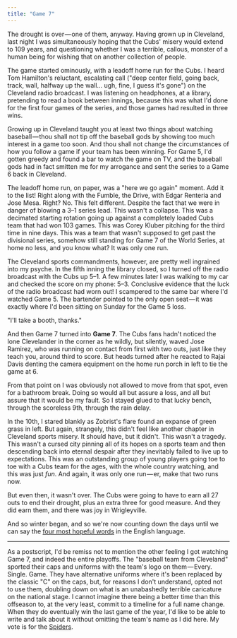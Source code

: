 ```yaml
---
title: "Game 7"
---
```

The drought is over — one of them, anyway. Having grown up in Cleveland, last night I was simultaneously hoping that the Cubs' misery would extend to 109 years, and questioning whether I was a terrible, callous, monster of a human being for wishing that on another collection of people.

The game started ominously, with a leadoff home run for the Cubs. I heard Tom Hamilton's reluctant, escalating call ("deep center field, going back, track, wall, halfway up the wall… ugh, fine, I guess it's gone") on the Cleveland radio broadcast. I was listening on headphones, at a library, pretending to read a book between innings, because this was what I'd done for the first four games of the series, and those games had resulted in three wins.

Growing up in Cleveland taught you at least two things about watching baseball — thou shall not tip off the baseball gods by showing too much interest in a game too soon. And thou shall not change the circumstances of how you follow a game if your team has been winning. For Game 5, I'd gotten greedy and found a bar to watch the game on TV, and the baseball gods had in fact smitten me for my arrogance and sent the series to a Game 6 back in Cleveland.

The leadoff home run, on paper, was a "here we go again" moment. Add it to the list! Right along with the Fumble, the Drive, with Edgar Renteria and Jose Mesa. Right? No. This felt different. Despite the fact that we were in danger of blowing a 3–1 series lead. This wasn't a collapse. This was a decimated starting rotation going up against a completely loaded Cubs team that had won 103 games. This was Corey Kluber pitching for the third time in nine days. This was a team that wasn't supposed to get past the divisional series, somehow still standing for Game 7 of the World Series, at home no less, and you know what? It was only one run.

The Cleveland sports commandments, however, are pretty well ingrained into my psyche. In the fifth inning the library closed, so I turned off the radio broadcast with the Cubs up 5–1. A few minutes later I was walking to my car and checked the score on my phone: 5–3. Conclusive evidence that the luck of the radio broadcast had worn out! I scampered to the same bar where I'd watched Game 5. The bartender pointed to the only open seat — it was exactly where I'd been sitting on Sunday for the Game 5 loss.

"I'll take a booth, thanks."

And then Game 7 turned into **Game 7**. The Cubs fans hadn't noticed the lone Clevelander in the corner as he wildly, but silently, waved Jose Ramirez, who was running on contact from first with two outs, just like they teach you, around third to score. But heads turned after he reacted to Rajai Davis denting the camera equipment on the home run porch in left to tie the game at 6.

From that point on I was obviously not allowed to move from that spot, even for a bathroom break. Doing so would all but assure a loss, and all but assure that it would be my fault. So I stayed glued to that lucky bench, through the scoreless 9th, through the rain delay.

In the 10th, I stared blankly as Zobrist's flare found an expanse of green grass in left. But again, strangely, this didn't feel like another chapter in Cleveland sports misery. It should have, but it didn't. This wasn't a tragedy. This wasn't a cursed city pinning all of its hopes on a sports team and then descending back into eternal despair after they inevitably failed to live up to expectations. This was an outstanding group of young players going toe to toe with a Cubs team for the ages, with the whole country watching, and this was just *fun*. And again, it was only one run — er, make that two runs now.

But even then, it wasn't over. The Cubs were going to have to earn all 27 outs to end their drought, plus an extra three for good measure. And they did earn them, and there was joy in Wrigleyville.

And so winter began, and so we're now counting down the days until we can say the [four most hopeful words](https://twitter.com/andrewpbrett/status/794162803787468800) in the English language.

<hr>

As a postscript, I'd be remiss not to mention the other feeling I got watching Game 7, and indeed the entire playoffs. The "baseball team from Cleveland" sported their caps and uniforms with the team's logo on them — Every. Single. Game. They have alternative uniforms where it's been replaced by the classic "C" on the caps, but, for reasons I don't understand, opted not to use them, doubling down on what is an unabashedly terrible caricature on the national stage. I cannot imagine there being a better time than this offseason to, at the very least, commit to a timeline for a full name change. When they do eventually win the last game of the year, I'd like to be able to write and talk about it without omitting the team's name as I did here. My vote is for the [Spiders](https://en.wikipedia.org/wiki/Cleveland_Spiders).
